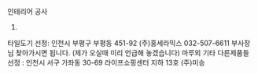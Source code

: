 인테리어 공사

1.
타일도기 선정:  인천시 부평구 부평동 451-92 (주)홍세라믹스 032-507-6611  부사장님 찾아가시면 됩니다. (제가 오실때 미리 언급해 놓겠습니다)
마루외 기타 다른제품들 선정 :  인천시 서구 가좌동 30-69  라이프쇼핑센터 지하 13호  (주)미승 
